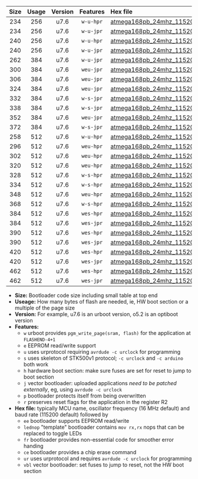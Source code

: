 |Size|Usage|Version|Features|Hex file|
|:-:|:-:|:-:|:-:|:--|
|234|256|u7.6|`w-u-hpr`|[atmega168pb_24mhz_115200bps_ur.hex](https://raw.githubusercontent.com/stefanrueger/urboot/main//atmega168pb_24mhz_115200bps_ur.hex)|
|234|256|u7.6|`w-u-jpr`|[atmega168pb_24mhz_115200bps_ur_vbl.hex](https://raw.githubusercontent.com/stefanrueger/urboot/main//atmega168pb_24mhz_115200bps_ur_vbl.hex)|
|240|256|u7.6|`w-u-hpr`|[atmega168pb_24mhz_115200bps_lednop_ur.hex](https://raw.githubusercontent.com/stefanrueger/urboot/main//atmega168pb_24mhz_115200bps_lednop_ur.hex)|
|240|256|u7.6|`w-u-jpr`|[atmega168pb_24mhz_115200bps_lednop_ur_vbl.hex](https://raw.githubusercontent.com/stefanrueger/urboot/main//atmega168pb_24mhz_115200bps_lednop_ur_vbl.hex)|
|262|384|u7.6|`w-u-jpr`|[atmega168pb_24mhz_115200bps_lednop_fr_ur_vbl.hex](https://raw.githubusercontent.com/stefanrueger/urboot/main//atmega168pb_24mhz_115200bps_lednop_fr_ur_vbl.hex)|
|300|384|u7.6|`weu-jpr`|[atmega168pb_24mhz_115200bps_ee_ur_vbl.hex](https://raw.githubusercontent.com/stefanrueger/urboot/main//atmega168pb_24mhz_115200bps_ee_ur_vbl.hex)|
|306|384|u7.6|`weu-jpr`|[atmega168pb_24mhz_115200bps_ee_lednop_ur_vbl.hex](https://raw.githubusercontent.com/stefanrueger/urboot/main//atmega168pb_24mhz_115200bps_ee_lednop_ur_vbl.hex)|
|324|384|u7.6|`weu-jpr`|[atmega168pb_24mhz_115200bps_ee_lednop_fr_ur_vbl.hex](https://raw.githubusercontent.com/stefanrueger/urboot/main//atmega168pb_24mhz_115200bps_ee_lednop_fr_ur_vbl.hex)|
|332|384|u7.6|`w-s-jpr`|[atmega168pb_24mhz_115200bps_vbl.hex](https://raw.githubusercontent.com/stefanrueger/urboot/main//atmega168pb_24mhz_115200bps_vbl.hex)|
|338|384|u7.6|`w-s-jpr`|[atmega168pb_24mhz_115200bps_lednop_vbl.hex](https://raw.githubusercontent.com/stefanrueger/urboot/main//atmega168pb_24mhz_115200bps_lednop_vbl.hex)|
|352|384|u7.6|`weu-jpr`|[atmega168pb_24mhz_115200bps_ee_lednop_fr_ce_ur_vbl.hex](https://raw.githubusercontent.com/stefanrueger/urboot/main//atmega168pb_24mhz_115200bps_ee_lednop_fr_ce_ur_vbl.hex)|
|372|384|u7.6|`w-s-jpr`|[atmega168pb_24mhz_115200bps_lednop_fr_vbl.hex](https://raw.githubusercontent.com/stefanrueger/urboot/main//atmega168pb_24mhz_115200bps_lednop_fr_vbl.hex)|
|258|512|u7.6|`w-u-hpr`|[atmega168pb_24mhz_115200bps_lednop_fr_ur.hex](https://raw.githubusercontent.com/stefanrueger/urboot/main//atmega168pb_24mhz_115200bps_lednop_fr_ur.hex)|
|296|512|u7.6|`weu-hpr`|[atmega168pb_24mhz_115200bps_ee_ur.hex](https://raw.githubusercontent.com/stefanrueger/urboot/main//atmega168pb_24mhz_115200bps_ee_ur.hex)|
|302|512|u7.6|`weu-hpr`|[atmega168pb_24mhz_115200bps_ee_lednop_ur.hex](https://raw.githubusercontent.com/stefanrueger/urboot/main//atmega168pb_24mhz_115200bps_ee_lednop_ur.hex)|
|320|512|u7.6|`weu-hpr`|[atmega168pb_24mhz_115200bps_ee_lednop_fr_ur.hex](https://raw.githubusercontent.com/stefanrueger/urboot/main//atmega168pb_24mhz_115200bps_ee_lednop_fr_ur.hex)|
|328|512|u7.6|`w-s-hpr`|[atmega168pb_24mhz_115200bps.hex](https://raw.githubusercontent.com/stefanrueger/urboot/main//atmega168pb_24mhz_115200bps.hex)|
|334|512|u7.6|`w-s-hpr`|[atmega168pb_24mhz_115200bps_lednop.hex](https://raw.githubusercontent.com/stefanrueger/urboot/main//atmega168pb_24mhz_115200bps_lednop.hex)|
|348|512|u7.6|`weu-hpr`|[atmega168pb_24mhz_115200bps_ee_lednop_fr_ce_ur.hex](https://raw.githubusercontent.com/stefanrueger/urboot/main//atmega168pb_24mhz_115200bps_ee_lednop_fr_ce_ur.hex)|
|368|512|u7.6|`w-s-hpr`|[atmega168pb_24mhz_115200bps_lednop_fr.hex](https://raw.githubusercontent.com/stefanrueger/urboot/main//atmega168pb_24mhz_115200bps_lednop_fr.hex)|
|384|512|u7.6|`wes-hpr`|[atmega168pb_24mhz_115200bps_ee.hex](https://raw.githubusercontent.com/stefanrueger/urboot/main//atmega168pb_24mhz_115200bps_ee.hex)|
|384|512|u7.6|`wes-jpr`|[atmega168pb_24mhz_115200bps_ee_vbl.hex](https://raw.githubusercontent.com/stefanrueger/urboot/main//atmega168pb_24mhz_115200bps_ee_vbl.hex)|
|390|512|u7.6|`wes-hpr`|[atmega168pb_24mhz_115200bps_ee_lednop.hex](https://raw.githubusercontent.com/stefanrueger/urboot/main//atmega168pb_24mhz_115200bps_ee_lednop.hex)|
|390|512|u7.6|`wes-jpr`|[atmega168pb_24mhz_115200bps_ee_lednop_vbl.hex](https://raw.githubusercontent.com/stefanrueger/urboot/main//atmega168pb_24mhz_115200bps_ee_lednop_vbl.hex)|
|420|512|u7.6|`wes-hpr`|[atmega168pb_24mhz_115200bps_ee_lednop_fr.hex](https://raw.githubusercontent.com/stefanrueger/urboot/main//atmega168pb_24mhz_115200bps_ee_lednop_fr.hex)|
|420|512|u7.6|`wes-jpr`|[atmega168pb_24mhz_115200bps_ee_lednop_fr_vbl.hex](https://raw.githubusercontent.com/stefanrueger/urboot/main//atmega168pb_24mhz_115200bps_ee_lednop_fr_vbl.hex)|
|462|512|u7.6|`wes-hpr`|[atmega168pb_24mhz_115200bps_ee_lednop_fr_ce.hex](https://raw.githubusercontent.com/stefanrueger/urboot/main//atmega168pb_24mhz_115200bps_ee_lednop_fr_ce.hex)|
|462|512|u7.6|`wes-jpr`|[atmega168pb_24mhz_115200bps_ee_lednop_fr_ce_vbl.hex](https://raw.githubusercontent.com/stefanrueger/urboot/main//atmega168pb_24mhz_115200bps_ee_lednop_fr_ce_vbl.hex)|

- **Size:** Bootloader code size including small table at top end
- **Useage:** How many bytes of flash are needed, ie, HW boot section or a multiple of the page size
- **Version:** For example, u7.6 is an urboot version, o5.2 is an optiboot version
- **Features:**
  + `w` urboot provides `pgm_write_page(sram, flash)` for the application at `FLASHEND-4+1`
  + `e` EEPROM read/write support
  + `u` uses urprotocol requiring `avrdude -c urclock` for programming
  + `s` uses skeleton of STK500v1 protocol; `-c urclock` and `-c arduino` both work
  + `h` hardware boot section: make sure fuses are set for reset to jump to boot section
  + `j` vector bootloader: uploaded applications *need to be patched externally*, eg, using `avrdude -c urclock`
  + `p` bootloader protects itself from being overwritten
  + `r` preserves reset flags for the application in the register R2
- **Hex file:** typically MCU name, oscillator frequency (16 MHz default) and baud rate (115200 default) followed by
  + `ee` bootloader supports EEPROM read/write
  + `lednop` "template" bootloader contains `mov rx,rx` nops that can be replaced to toggle LEDs
  + `fr` bootloader provides non-essential code for smoother error handing
  + `ce` bootloader provides a chip erase command
  + `ur` uses urprotocol and requires `avrdude -c urclock` for programming
  + `vbl` vector bootloader: set fuses to jump to reset, not the HW boot section
